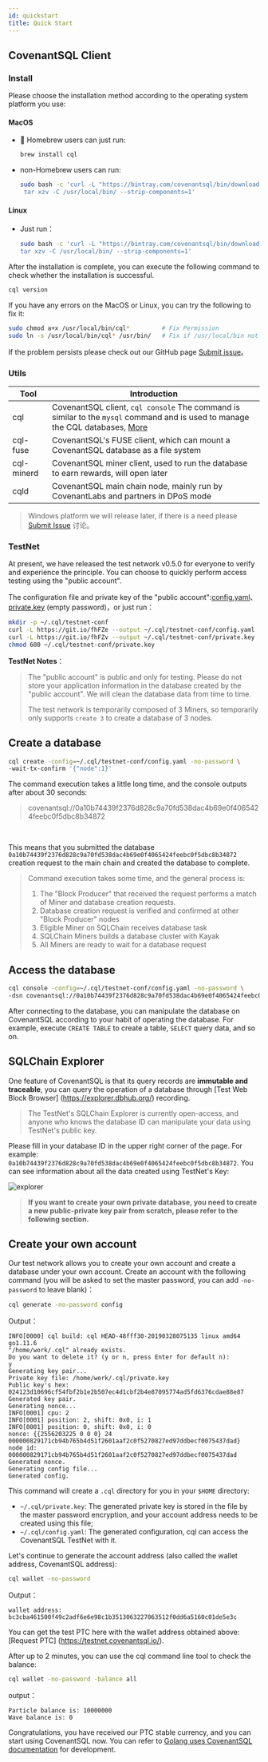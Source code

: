 ```yaml
---
id: quickstart
title: Quick Start
---
```



## CovenantSQL Client

### Install

Please choose the installation method according to the operating system platform you use:

#### MacOS

- 🍺 Homebrew users can just run:

    ```bash
    brew install cql
    ```

- non-Homebrew users can run:
    
    ```bash
    sudo bash -c 'curl -L "https://bintray.com/covenantsql/bin/download_file?file_path=CovenantSQL-v0.5.0.osx-amd64.tar.gz" | \
     tar xzv -C /usr/local/bin/ --strip-components=1'
    ```

#### Linux

- Just run：

    ```bash
    sudo bash -c 'curl -L "https://bintray.com/covenantsql/bin/download_file?file_path=CovenantSQL-v0.5.0.linux-amd64.tar.gz" | \
    tar xzv -C /usr/local/bin/ --strip-components=1'
    ```

After the installation is complete, you can execute the following command to check whether the installation is successful.

```bash
cql version
```

If you have any errors on the MacOS or Linux, you can try the following to fix it:

```bash
sudo chmod a+x /usr/local/bin/cql*         # Fix Permission
sudo ln -s /usr/local/bin/cql* /usr/bin/   # Fix if /usr/local/bin not in $PATH
```

If the problem persists please check out our GitHub page [Submit issue](https://github.com/CovenantSQL/CovenantSQL/issues/new?assignees=&labels=bug&template=bug_report.md&title=%5BBUG%5D)。

### Utils

| Tool     | Introduction                                                         |
| ---------- | ------------------------------------------------------------ |
| cql        | CovenantSQL client, `cql console` The command is similar to the `mysql` command and is used to manage the CQL databases, [More](./cql_intro) |
| cql-fuse   | CovenantSQL's FUSE client, which can mount a CovenantSQL database as a file system |
| cql-minerd | CovenantSQL miner client, used to run the database to earn rewards, will open later |
| cqld       | CovenantSQL main chain node, mainly run by CovenantLabs and partners in DPoS mode |

> Windows platform we will release later, if there is a need please [Submit Issue](https://github.com/CovenantSQL/CovenantSQL/issues/new?assignees=&labels=&template=feature_request.md&title=) 讨论。

### TestNet

At present, we have released the test network v0.5.0 for everyone to verify and experience the principle. You can choose to quickly perform access testing using the "public account".

The configuration file and private key of the "public account":[config.yaml](https://raw.githubusercontent.com/CovenantSQL/CovenantSQL/develop/conf/testnet/config.yaml)、[private.key](https://raw.githubusercontent.com/CovenantSQL/CovenantSQL/develop/conf/testnet/private.key) (empty password)，or just run：

```bash
mkdir -p ~/.cql/testnet-conf
curl -L https://git.io/fhFZe --output ~/.cql/testnet-conf/config.yaml
curl -L https://git.io/fhFZv --output ~/.cql/testnet-conf/private.key
chmod 600 ~/.cql/testnet-conf/private.key
```

**TestNet Notes**：

> The "public account" is public and only for testing. Please do not store your application information in the database created by the "public account". We will clean the database data from time to time.
>
> The test network is temporarily composed of 3 Miners, so temporarily only supports `create 3` to create a database of 3 nodes.

## Create a database

```bash
cql create -config=~/.cql/testnet-conf/config.yaml -no-password \ 
-wait-tx-confirm '{"node":1}'
```

The command execution takes a little long time, and the console outputs after about 30 seconds:

> covenantsql://0a10b74439f2376d828c9a70fd538dac4b69e0f4065424feebc0f5dbc8b34872

​	

This means that you submitted the database `0a10b74439f2376d828c9a70fd538dac4b69e0f4065424feebc0f5dbc8b34872` creation request to the main chain and created the database to complete.

> Command execution takes some time, and the general process is:
>
> 1. The "Block Producer" that received the request performs a match of Miner and database creation requests.
> 2. Database creation request is verified and confirmed at other "Block Producer" nodes
> 3. Eligible Miner on SQLChain receives database task
> 4. SQLChain Miners builds a database cluster with Kayak
> 5. All Miners are ready to wait for a database request



## Access the database

```bash
cql console -config=~/.cql/testnet-conf/config.yaml -no-password \ 
-dsn covenantsql://0a10b74439f2376d828c9a70fd538dac4b69e0f4065424feebc0f5dbc8b34872
```

After connecting to the database, you can manipulate the database on CovenantSQL according to your habit of operating the database. For example, execute `CREATE TABLE` to create a table, `SELECT` query data, and so on.


## SQLChain Explorer

One feature of CovenantSQL is that its query records are **immutable and traceable**, you can query the operation of a database through [Test Web Block Browser] (https://explorer.dbhub.org/) recording.

> The TestNet's SQLChain Explorer is currently open-access, and anyone who knows the database ID can manipulate your data using TestNet's public key.

Please fill in your database ID in the upper right corner of the page. For example: `0a10b74439f2376d828c9a70fd538dac4b69e0f4065424feebc0f5dbc8b34872`. You can see information about all the data created using TestNet's Key:

![explorer](https://github.com/CovenantSQL/docs/raw/master/website/static/img/explorer.png)

   

> **If you want to create your own private database, you need to create a new public-private key pair from scratch, please refer to the following section.**



## Create your own account

Our test network allows you to create your own account and create a database under your own account. Create an account with the following command (you will be asked to set the master password, you can add `-no-password` to leave blank)：

```bash
cql generate -no-password config
```

Output：

```
INFO[0000] cql build: cql HEAD-48fff30-20190328075135 linux amd64 go1.11.6 
"/home/work/.cql" already exists. 
Do you want to delete it? (y or n, press Enter for default n):
y
Generating key pair...
Private key file: /home/work/.cql/private.key
Public key's hex: 024123d10696cf54fbf2b1e2b507ec4d1cbf2b4e87095774ad5fd6376cdae88e87
Generated key pair.
Generating nonce...
INFO[0001] cpu: 2                                       
INFO[0001] position: 2, shift: 0x0, i: 1                
INFO[0001] position: 0, shift: 0x0, i: 0                
nonce: {{2556203225 0 0 0} 24 000000829171cb94b765b4d51f2601aaf2c0f5270827ed97ddbecf0075437dad}
node id: 000000829171cb94b765b4d51f2601aaf2c0f5270827ed97ddbecf0075437dad
Generated nonce.
Generating config file...
Generated config.
```

This command will create a `.cql` directory for you in your `$HOME` directory:

- `~/.cql/private.key`: The generated private key is stored in the file by the master password encryption, and your account address needs to be created using this file;
- `~/.cql/config.yaml`: The generated configuration, cql can access the CovenantSQL TestNet with it.

Let's continue to generate the account address (also called the wallet address, CovenantSQL address):

```bash
cql wallet -no-password
```

Output：

```
wallet address: bc3cba461500f49c2adf6e6e98c1b3513063227063512f0dd6a5160c01de5e3c
```

You can get the test PTC here with the wallet address obtained above: [Request PTC] (https://testnet.covenantsql.io/).

After up to 2 minutes, you can use the cql command line tool to check the balance:

```bash
cql wallet -no-password -balance all
```

output：

```
Particle balance is: 10000000
Wave balance is: 0
```

Congratulations, you have received our PTC stable currency, and you can start using CovenantSQL now. You can refer to [Golang uses CovenantSQL documentation](./driver_golang) for development.

